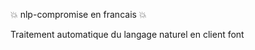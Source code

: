 
:boom: nlp-compromise en francais :boom:

Traitement automatique du langage naturel en client font
